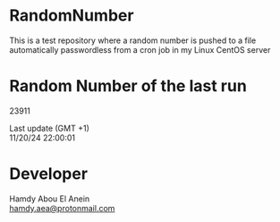 # RandomNumber    
This is a test repository where a random number is pushed to a file automatically passwordless from a cron job in my Linux CentOS server    
# Random Number of the last run   
23911
      
Last update (GMT +1)    
11/20/24 22:00:01
# Developer    
Hamdy Abou El Anein   
hamdy.aea@protonmail.com
